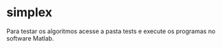 # simplex

Para testar os algoritmos acesse a pasta tests e execute os programas no software Matlab.
